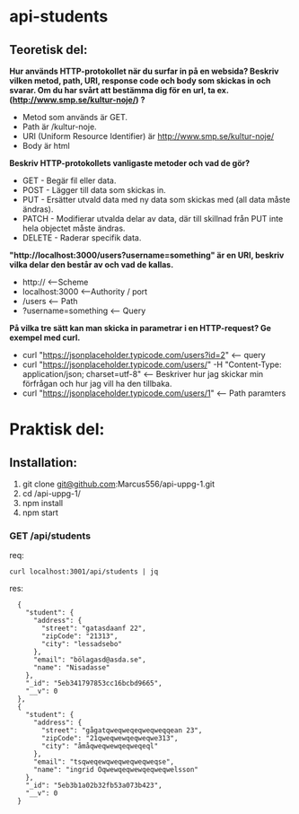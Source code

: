 # api-students
## Teoretisk del:
**Hur används HTTP-protokollet när du surfar in på en websida? Beskriv vilken metod, path, URI, response code och body som skickas in och svarar. Om du har svårt att bestämma dig för en url, ta ex. (http://www.smp.se/kultur-noje/) ?**
* Metod som används är GET.
* Path är /kultur-noje.
* URI (Uniform Resource Identifier) är http://www.smp.se/kultur-noje/
* Body är html

**Beskriv HTTP-protokollets vanligaste metoder och vad de gör?**
* GET - Begär fil eller data.
* POST - Lägger till data som skickas in.
* PUT - Ersätter utvald data med ny data som skickas med (all data måste ändras).
* PATCH - Modifierar utvalda delar av data, där till skillnad från PUT inte hela objectet måste ändras.
* DELETE - Raderar specifik data.

**"http://localhost:3000/users?username=something" är en URI, beskriv vilka delar den består av och vad de kallas.**
* http:// <--Scheme
* localhost:3000 <--Authority / port
* /users <-- Path
* ?username=something <-- Query

**På vilka tre sätt kan man skicka in parametrar i en HTTP-request? Ge exempel med curl.**
* curl "https://jsonplaceholder.typicode.com/users?id=2" <-- query
* curl "https://jsonplaceholder.typicode.com/users/"  -H "Content-Type: application/json; charset=utf-8" <-- Beskriver hur jag skickar min förfrågan och hur jag vill ha den tillbaka.
* curl "https://jsonplaceholder.typicode.com/users/1" <-- Path paramters

# Praktisk del:
## Installation:
1. git clone git@github.com:Marcus556/api-uppg-1.git
2. cd /api-uppg-1/
3. npm install
4. npm start

### GET /api/students
req:
```
curl localhost:3001/api/students | jq
```
res: 
```
  {
    "student": {
      "address": {
        "street": "gatasdaanf 22",
        "zipCode": "21313",
        "city": "lessadsebo"
      },
      "email": "bölagasd@asda.se",
      "name": "Nisadasse"
    },
    "_id": "5eb341797853cc16bcbd9665",
    "__v": 0
  },
  {
    "student": {
      "address": {
        "street": "gågatqweqweqeqweqweqqean 23",
        "zipCode": "21qweqwewqeqweqwe313",
        "city": "åmåqweqwewqeqweqeql"
      },
      "email": "tsqweqewqweqweqweqweqse",
      "name": "ingrid Oqwewqeqwewqeqweqwelsson"
    },
    "_id": "5eb3b1a02b32fb53a073b423",
    "__v": 0
  }
```




